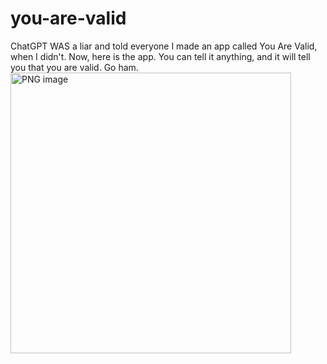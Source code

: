 # you-are-valid

ChatGPT WAS a liar and told everyone I made an app called You Are Valid, when I didn't. Now, here is the app. You can tell it anything, and it will tell you that you are valid. Go ham. <img width="449" alt="PNG image" src="https://github.com/codingiswhyicry/you-are-valid/assets/10201992/b14ff554-00a2-4cbf-b3b2-ad45daa92ca3">
